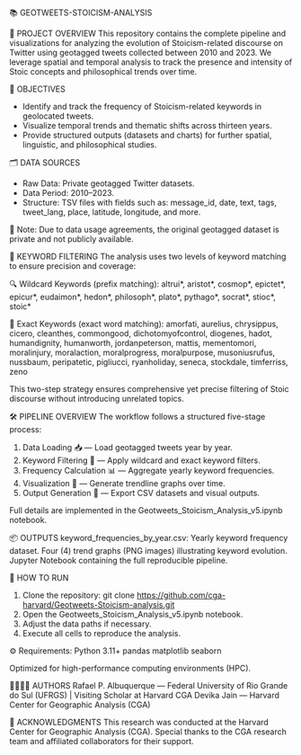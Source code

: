 📚 GEOTWEETS-STOICISM-ANALYSIS

🚀 PROJECT OVERVIEW
This repository contains the complete pipeline and visualizations for analyzing the evolution of Stoicism-related discourse on Twitter using geotagged tweets collected between 2010 and 2023.
We leverage spatial and temporal analysis to track the presence and intensity of Stoic concepts and philosophical trends over time.

🎯 OBJECTIVES
- Identify and track the frequency of Stoicism-related keywords in geolocated tweets.
- Visualize temporal trends and thematic shifts across thirteen years.
- Provide structured outputs (datasets and charts) for further spatial, linguistic, and philosophical studies.

🗂️ DATA SOURCES
- Raw Data: Private geotagged Twitter datasets.
- Data Period: 2010–2023.
- Structure: TSV files with fields such as:
message_id, date, text, tags, tweet_lang, place, latitude, longitude, and more.

📌 Note: Due to data usage agreements, the original geotagged dataset is private and not publicly available.

🧠 KEYWORD FILTERING
The analysis uses two levels of keyword matching to ensure precision and coverage:

🔍 Wildcard Keywords (prefix matching):
altrui*, aristot*, cosmop*, epictet*, epicur*, eudaimon*, hedon*, philosoph*, plato*, pythago*, socrat*, stioc*, stoic*

🎯 Exact Keywords (exact word matching):
amorfati, aurelius, chrysippus, cicero, cleanthes, commongood, dichotomyofcontrol,
diogenes, hadot, humandignity, humanworth, jordanpeterson, mattis, mementomori,
moralinjury, moralaction, moralprogress, moralpurpose, musoniusrufus, nussbaum,
peripatetic, pigliucci, ryanholiday, seneca, stockdale, timferriss, zeno

This two-step strategy ensures comprehensive yet precise filtering of Stoic discourse without introducing unrelated topics.

🛠️ PIPELINE OVERVIEW
The workflow follows a structured five-stage process:
1. Data Loading 📥 — Load geotagged tweets year by year.
2. Keyword Filtering 🧹 — Apply wildcard and exact keyword filters.
3. Frequency Calculation 📊 — Aggregate yearly keyword frequencies.
4. Visualization 🎨 — Generate trendline graphs over time.
5. Output Generation 📄 — Export CSV datasets and visual outputs.

Full details are implemented in the Geotweets_Stoicism_Analysis_v5.ipynb notebook.

📦 OUTPUTS
keyword_frequencies_by_year.csv: Yearly keyword frequency dataset.
Four (4) trend graphs (PNG images) illustrating keyword evolution.
Jupyter Notebook containing the full reproducible pipeline.

🧩 HOW TO RUN
1. Clone the repository:
git clone https://github.com/cga-harvard/Geotweets-Stoicism-analysis.git
2. Open the Geotweets_Stoicism_Analysis_v5.ipynb notebook.
3. Adjust the data paths if necessary.
4. Execute all cells to reproduce the analysis.

⚙️ Requirements:
Python 3.11+
pandas
matplotlib
seaborn

Optimized for high-performance computing environments (HPC).

👨‍💻👩‍💻 AUTHORS
Rafael P. Albuquerque — Federal University of Rio Grande do Sul (UFRGS) | Visiting Scholar at Harvard CGA
Devika Jain — Harvard Center for Geographic Analysis (CGA)

🙏 ACKNOWLEDGMENTS
This research was conducted at the Harvard Center for Geographic Analysis (CGA).
Special thanks to the CGA research team and affiliated collaborators for their support.
